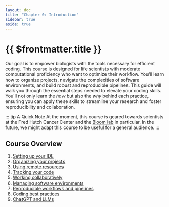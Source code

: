 ```yaml
---
layout: doc
title: "Chapter 0: Introduction"
sidebar: true
aside: true
---
```


# {{ $frontmatter.title }}

Our goal is to empower biologists with the tools necessary for efficient coding. This course is designed for life scientists with moderate computational proficiency who want to optimize their workflow. You’ll learn how to organize projects, navigate the complexities of software environments, and build robust and reproducible pipelines. This guide will walk you through the essential steps needed to elevate your coding skills. You'll not only learn the *how* but also the *why* behind each practice, ensuring you can apply these skills to streamline your research and foster reproducibility and collaboration.

::: tip A Quick Note
At the moment, this course is geared towards scientists at the Fred Hutch Cancer Center and the [Bloom lab](https://research.fredhutch.org/bloom/en.html) in particular. In the future, we might adapt this course to be useful for a general audience.
:::

## Course Overview

1. [Setting up your IDE](/chapters/setting-up-your-ide/)
2. [Organizing your projects](/chapters/organizing-your-projects/)
3. [Using remote resources](/chapters/using-remote-resources/)
4. [Tracking your code](/chapters/tracking-your-code/)
5. [Working collaboratively](/chapters/working-collaboratively/)
6. [Managing software environments](/chapters/managing-software-environments/)
7. [Reproducible workflows and pipelines](/chapters/creating-workflows-and-pipelines/)
8. [Coding best practices](/chapters/coding-best-practices/)
9. [ChatGPT and LLMs](/chapters/chatgpt-and-llms/)
